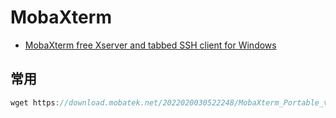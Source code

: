# MobaXterm

- [MobaXterm free Xserver and tabbed SSH client for Windows](https://mobaxterm.mobatek.net/)

## 常用

```c#
wget https://download.mobatek.net/2022020030522248/MobaXterm_Portable_v20.2.zip
```
